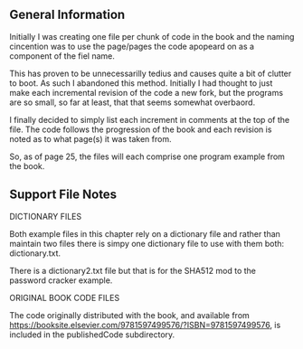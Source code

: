General Information
-------------------

Initially I was creating one file per chunk of code in the book and the naming cincention was to use the page/pages the code apopeard on as a component of the fiel name. 

This has proven to be unnecessarilly tedius and causes quite a bit of clutter to boot. 
As such I abandoned this method. Initially I had thought to just make each incremental revision of the code a new fork, but the programs are so small, so far at least, that that seems somewhat overbaord. 

I finally decided to simply list each increment in comments at the top of the file. The code follows the progression of the book and each revision is noted as to what page(s) it was taken from. 

So, as of page 25, the files will each comprise one program example from the book. 


Support File Notes
------------------

DICTIONARY FILES

Both example files in this chapter rely on a dictionary file and rather than maintain two files there is simpy one dictionary file to use with them both: dictionary.txt. 

There is a dictionary2.txt file but that is for the SHA512 mod to the password cracker example. 


ORIGINAL BOOK CODE FILES

The code originally distributed with the book, and available from https://booksite.elsevier.com/9781597499576/?ISBN=9781597499576, is included in the publishedCode subdirectory.



